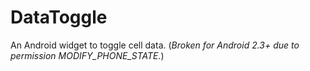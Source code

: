 DataToggle
==========

An Android widget to toggle cell data. (*Broken for Android 2.3+ due to permission MODIFY_PHONE_STATE.*)
